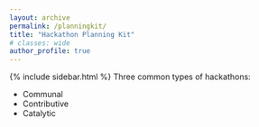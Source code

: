 ```yaml
---
layout: archive
permalink: /planningkit/
title: "Hackathon Planning Kit"
# classes: wide
author_profile: true
---
```

{% include sidebar.html %}
Three common types of hackathons:
* Communal
* Contributive
* Catalytic
